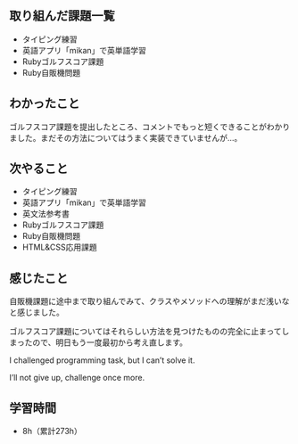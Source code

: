 ## 取り組んだ課題一覧
- タイピング練習
- 英語アプリ「mikan」で英単語学習
- Rubyゴルフスコア課題
- Ruby自販機問題
## わかったこと
ゴルフスコア課題を提出したところ、コメントでもっと短くできることがわかりました。まだその方法についてはうまく実装できていませんが…。
## 次やること
- タイピング練習
- 英語アプリ「mikan」で英単語学習
- 英文法参考書
- Rubyゴルフスコア課題
- Ruby自販機問題
- HTML&CSS応用課題
## 感じたこと
自販機課題に途中まで取り組んでみて、クラスやメソッドへの理解がまだ浅いなと感じました。

ゴルフスコア課題についてはそれらしい方法を見つけたものの完全に止まってしまったので、明日もう一度最初から考え直します。

I challenged programming task, but I can’t solve it.

I’ll not give up, challenge once more.

## 学習時間
- 8h（累計273h）
